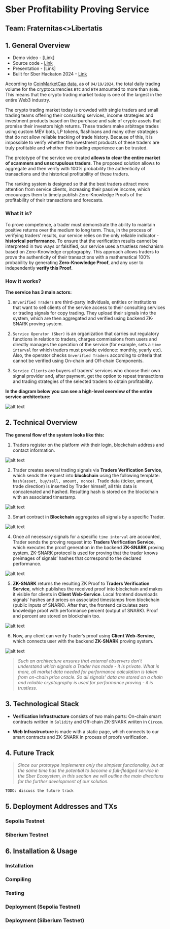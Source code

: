 # Sber Profitability Proving Service

## Team: Fraternitas<>Libertatis

## 1. General Overview

- Demo video - [Link]
- Source code - [Link](https://github.com/Nurnberg-Meistersinger/sber-hackaton-2024)
- Presentation - [Link]
- Built for Sber Hackaton 2024 - [Link](https://www.sberbank.com/ru/person/forms/hackathon)

According to [CoinMarketCap data](https://coinmarketcap.com/currencies/volume/24-hour/), as of `04/19/2024`, the total daily trading volume for the cryptocurrencies `BTC` and `ETH` amounted to more than `$60b`. This means that the crypto trading market today is one of the largest in the entire Web3 industry.

The crypto trading market today is crowded with single traders and small trading teams offering their consulting services, income strategies and investment products based on the purchase and sale of crypto assets that promise their investors high returns. These traders make arbitrage trades using custom MEV bots, LP tokens, flashloans and many other strategies that do not allow reliable tracking of trade history. Because of this, it is impossible to verify whether the investment products of these traders are truly profitable and whether their trading experience can be trusted.

The prototype of the service we created **allows to clear the entire market of scammers and unscrupulous traders**. The proposed solution allows to aggregate and then verify with 100% probability the authenticity of transactions and the historical profitability of these traders.

The ranking system is designed so that the best traders attract more attention from service clients, increasing their passive income, which encourages them to timely publish Zero-Knowledge Proofs of the profitability of their transactions and forecasts.

### What it is?

To prove competence, a trader must demonstrate the ability to maintain positive returns over the medium to long term. Thus, in the process of verifying traders’ results, our service relies on the only reliable indicator - **historical performance**. To ensure that the verification results cannot be interpreted in two ways or falsified, our service uses a trustless mechanism based on Zero-Knowledge cryptography. This approach allows traders to prove the authenticity of their transactions with a mathematical 100% probability by generating **Zero-Knowledge Proof**, and any user to independently **verify this Proof**.

### How it works?

**The service has 3 main actors:**

1. `Unverified Traders` are third-party individuals, entities or institutions that want to sell clients of the service access to their consulting services or trading signals for copy trading. They upload their signals into the system, which are then aggregated and verified using backend ZK-SNARK proving system.

2. `Service Operator (Sber)` is an organization that carries out regulatory functions in relation to traders, charges commissions from users and directly manages the operation of the service (for example, sets a `time interval` for which traders must provide evidence: monthly, yearly etc). Also, the operator checks `Unverified Traders` according to criteria that cannot be verified using On-chain and Off-chain Components.

3. `Service Clients` are buyers of traders' services who choose their own signal provider and, after payment, get the option to repeat transactions and trading strategies of the selected traders to obtain profitability.

**In the diagram below you can see a high-level overview of the entire service architecture:**

![alt text](Assets/Architecture.png)

## 2. Technical Overview

**The general flow of the system looks like this:**

1. Traders register on the platform with their login, blockchain address and contact information.

![alt text](Assets/Step1.png)

2. Trader creates several trading signals via **Traders Verification Service**, which sends the request into **blockchain** using the following template: `hash(asset, buy/sell, amount, nonce)`. Trade data (ticker, amount, trade direction) is inserted by Trader himself, all this data is concatenated and hashed. Resulting hash is stored on the blockchain with an associated timestamp.

![alt text](Assets/Step2.png)

3. Smart contract in **Blockchain** aggregates all signals by a specific Trader.

![alt text](Assets/Step3.png)

4. Once all necessary signals for a specific `time interval` are accounted, Trader sends the proving request into **Traders Verification Service**, which executes the proof generation in the backend **ZK-SNARK** proving system. ZK-SNARK protocol is used for proving that the trader knows preimages of signals’ hashes that correspond to the declared performance.

![alt text](Assets/Step4.png)

5. **ZK-SNARK** returns the resulting ZK Proof to **Traders Verification Service**, which publishes the received proof into blockchain and makes it visible for clients in **Client Web-Service**. Local frontend downloads signals' hashes and prices on associated timestamps from blockchain (public inputs of SNARK). After that, the frontend calculates zero knowledge proof with performance percent (output of SNARK). Proof and percent are stored on blockchain too.

![alt text](Assets/Step5.png)

6. Now, any client can verify Trader’s proof using **Client Web-Service**, which connects user with the backend **ZK-SNARK** proving system.

![alt text](Assets/Step6.png)

> _Such an architecture ensures that external observers don't understand which signals a Trader has made - it is private. What is more, all market data needed for performance calculation is taken from on-chain price oracle. So all signals’ data are stored on a chain and reliable cryptography is used for performance proving - it is trustless._

## 3. Technological Stack

- **Verification Infrastructure** consists of two main parts: On-chain smart contracts written in `Solidity` and Off-chain ZK-SNARK wriiten in `Circom`.

- **Web Infrastructure** is made with a static page, which connects to our smart contracts and ZK-SNARK in process of proofs verification.

## 4. Future Track

> _Since our prototype implements only the simplest functionality, but at the same time has the potential to become a full-fledged service in the Sber Ecosystem, in this section we will outline the main directions for the further development of our solution._

`TODO: discuss the future track`

## 5. Deployment Addresses and TXs

### Sepolia Testnet

### Siberium Testnet

## 6. Installation & Usage

### Installation

### Compiling

### Testing

### Deployment (Sepolia Testnet)

### Deployment (Siberium Testnet)
